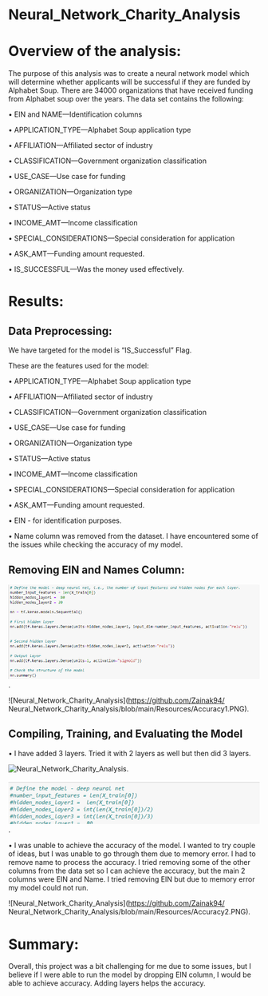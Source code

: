 # Neural_Network_Charity_Analysis
# Overview of the analysis: 
The purpose of this analysis was to create a neural network model which will determine whether applicants will be successful if they are funded by Alphabet Soup. There are 34000 organizations that have received funding from Alphabet soup over the years. The data set contains the following: 

•	EIN and NAME—Identification columns

•	APPLICATION_TYPE—Alphabet Soup application type

•	AFFILIATION—Affiliated sector of industry

•	CLASSIFICATION—Government organization classification

•	USE_CASE—Use case for funding

•	ORGANIZATION—Organization type

•	STATUS—Active status

•	INCOME_AMT—Income classification

•	SPECIAL_CONSIDERATIONS—Special consideration for application

•	ASK_AMT—Funding amount requested.

•	IS_SUCCESSFUL—Was the money used effectively.

# Results: 

## Data Preprocessing:

We have targeted for the model is “IS_Successful” Flag. 

These are the features used for the model: 

•	APPLICATION_TYPE—Alphabet Soup application type

•	AFFILIATION—Affiliated sector of industry

•	CLASSIFICATION—Government organization classification

•	USE_CASE—Use case for funding

•	ORGANIZATION—Organization type

•	STATUS—Active status

•	INCOME_AMT—Income classification

•	SPECIAL_CONSIDERATIONS—Special consideration for application

•	ASK_AMT—Funding amount requested.

•	EIN - for identification purposes.

•	Name column was removed from the dataset. I have encountered some of the issues while checking the accuracy of my model. 

## Removing EIN and Names Column: 

![Neural_Network_Charity_Analysis](https://github.com/Zainak94/Neural_Network_Charity_Analysis/blob/main/Resources/HiddenLayer1.PNG).

![Neural_Network_Charity_Analysis](https://github.com/Zainak94/ Neural_Network_Charity_Analysis/blob/main/Resources/Accuracy1.PNG).

## Compiling, Training, and Evaluating the Model

•	I have added 3 layers. Tried it with 2 layers as well but then did 3 layers.   

![Neural_Network_Charity_Analysis](https://github.com/Zainak94/Neural_Network_Charity_Analysis/blob/main/Resources/HiddenLayer2.PNG).

![Neural_Network_Charity_Analysis](https://github.com/Zainak94/Neural_Network_Charity_Analysis/blob/main/Resources/HiddenLayer3.PNG).

•	I was unable to achieve the accuracy of the model. I wanted to try couple of ideas, but I was unable to go through them due to memory error. I had to remove name to process the accuracy. I tried removing some of the other columns from the data set so I can achieve the accuracy, but the main 2 columns were EIN and Name. I tried removing EIN but due to memory error my model could not run. 

![Neural_Network_Charity_Analysis](https://github.com/Zainak94/ Neural_Network_Charity_Analysis/blob/main/Resources/Accuracy2.PNG).

# Summary: 

Overall, this project was a bit challenging for me due to some issues, but I believe if I were able to run the model by dropping EIN column, I would be able to achieve accuracy. Adding layers helps the accuracy. 

